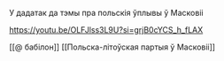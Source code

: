 

У дадатак да тэмы пра польскія ўплывы ў Масковіі

https://youtu.be/OLFJlss3L9U?si=grjB0cYCS_h_fLAX

[[@ бабілон]]
[[Польска-літоўская партыя ў Масковіі]]
